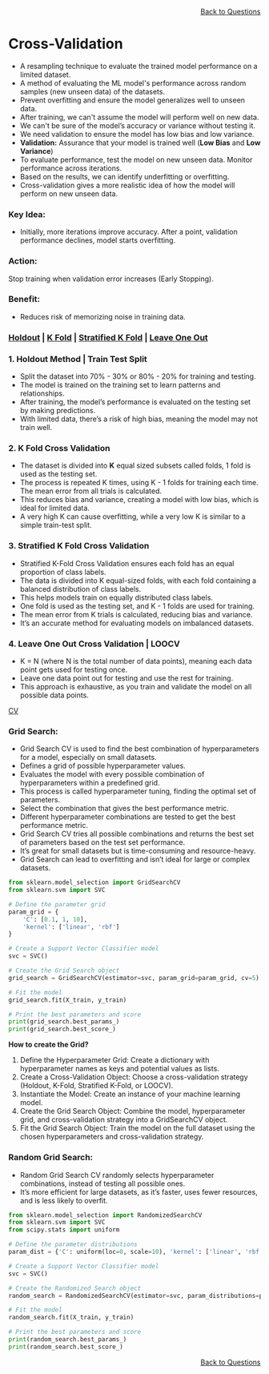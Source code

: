 <p align='right'><a align="right" href="https://github.com/KIRANKUMAR7296/Library/blob/main/Interview.md">Back to Questions</a></p>

# **Cross-Validation**
- A resampling technique to evaluate the trained model performance on a limited dataset.
- A method of evaluating the ML model's performance across random samples (new unseen data) of the datasets.
- Prevent overfitting and ensure the model generalizes well to unseen data.
- After training, we can't assume the model will perform well on new data.
- We can't be sure of the model’s accuracy or variance without testing it.
- We need validation to ensure the model has low bias and low variance.
- **Validation:** Assurance that your model is trained well (**Low Bias** and **Low Variance**) 
- To evaluate performance, test the model on new unseen data. Monitor performance across iterations.
- Based on the results, we can identify underfitting or overfitting.
- Cross-validation gives a more realistic idea of how the model will perform on new unseen data.

### Key Idea:
- Initially, more iterations improve accuracy. After a point, validation performance declines, model starts overfitting.

### Action:
Stop training when validation error increases (Early Stopping).

### Benefit:
- Reduces risk of memorizing noise in training data.

<h3><a href='#hold'>Holdout</a> | <a href='#kfold'>K Fold</a> | <a href='#skfold'>Stratified K Fold</a> | <a href='#loocv'>Leave One Out</a> </h3>

<h3 name='hold'>1. Holdout Method | Train Test Split</h3>

- Split the dataset into 70% - 30% or 80% - 20% for training and testing.
- The model is trained on the training set to learn patterns and relationships.
- After training, the model’s performance is evaluated on the testing set by making predictions.
- With limited data, there’s a risk of high bias, meaning the model may not train well.

<h3 name='kfold'>2. K Fold Cross Validation</h3>

- The dataset is divided into **K** equal sized subsets called folds, 1 fold is used as the testing set.
- The process is repeated K times, using K - 1 folds for training each time. The mean error from all trials is calculated.
- This reduces bias and variance, creating a model with low bias, which is ideal for limited data.
- A very high K can cause overfitting, while a very low K is similar to a simple train-test split.

<h3 name='skfold'>3. Stratified K Fold Cross Validation</h3>

- Stratified K-Fold Cross Validation ensures each fold has an equal proportion of class labels.
- The data is divided into K equal-sized folds, with each fold containing a balanced distribution of class labels.
- This helps models train on equally distributed class labels.
- One fold is used as the testing set, and K - 1 folds are used for training.
- The mean error from K trials is calculated, reducing bias and variance.
- It’s an accurate method for evaluating models on imbalanced datasets.

<h3 name='loocv'>4. Leave One Out Cross Validation | LOOCV</h3>

- K = N (where N is the total number of data points), meaning each data point gets used for testing once.
- Leave one data point out for testing and use the rest for training.
- This approach is exhaustive, as you train and validate the model on all possible data points.

[CV](https://amueller.github.io/ml-training-intro/slides/03-cross-validation-grid-search.html#21)

### **Grid Search:**
- Grid Search CV is used to find the best combination of hyperparameters for a model, especially on small datasets.
- Defines a grid of possible hyperparameter values.
- Evaluates the model with every possible combination of hyperparameters within a predefined grid.
- This process is called hyperparameter tuning, finding the optimal set of parameters.
- Select the combination that gives the best performance metric.
- Different hyperparameter combinations are tested to get the best performance metric.
- Grid Search CV tries all possible combinations and returns the best set of parameters based on the test set performance.
- It’s great for small datasets but is time-consuming and resource-heavy.
- Grid Search can lead to overfitting and isn’t ideal for large or complex datasets.

```python
from sklearn.model_selection import GridSearchCV
from sklearn.svm import SVC

# Define the parameter grid
param_grid = {
    'C': [0.1, 1, 10],
    'kernel': ['linear', 'rbf']
}

# Create a Support Vector Classifier model
svc = SVC()

# Create the Grid Search object
grid_search = GridSearchCV(estimator=svc, param_grid=param_grid, cv=5)

# Fit the model
grid_search.fit(X_train, y_train)

# Print the best parameters and score
print(grid_search.best_params_)
print(grid_search.best_score_)
```              

**How to create the Grid?**
1. Define the Hyperparameter Grid: Create a dictionary with hyperparameter names as keys and potential values as lists.
2. Create a Cross-Validation Object: Choose a cross-validation strategy (Holdout, K-Fold, Stratified K-Fold, or LOOCV).
3. Instantiate the Model: Create an instance of your machine learning model.
4. Create the Grid Search Object: Combine the model, hyperparameter grid, and cross-validation strategy into a GridSearchCV object.
5. Fit the Grid Search Object: Train the model on the full dataset using the chosen hyperparameters and cross-validation strategy.

### **Random Grid Search:**

- Random Grid Search CV randomly selects hyperparameter combinations, instead of testing all possible ones.
- It’s more efficient for large datasets, as it’s faster, uses fewer resources, and is less likely to overfit.

```python
from sklearn.model_selection import RandomizedSearchCV
from sklearn.svm import SVC
from scipy.stats import uniform

# Define the parameter distributions
param_dist = {'C': uniform(loc=0, scale=10), 'kernel': ['linear', 'rbf']}

# Create a Support Vector Classifier model
svc = SVC()

# Create the Randomized Search object
random_search = RandomizedSearchCV(estimator=svc, param_distributions=param_dist, n_iter=10, cv=5)

# Fit the model
random_search.fit(X_train, y_train)

# Print the best parameters and score
print(random_search.best_params_)
print(random_search.best_score_)
```

<p align='right'><a align="right" href="https://github.com/KIRANKUMAR7296/Library/blob/main/Interview.md">Back to Questions</a></p>
